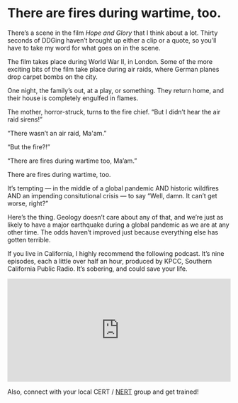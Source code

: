 # There are fires during wartime, too.

There’s a scene in the film *Hope and Glory* that I think about a lot. Thirty seconds of DDGing haven’t brought up either a clip or a quote, so you’ll have to take my word for what goes on in the scene.

The film takes place during World War II, in London. Some of the more exciting bits of the film take place during air raids, where German planes drop carpet bombs on the city.

One night, the family’s out, at a play, or something. They return home, and their house is completely engulfed in flames.

The mother, horror-struck, turns to the fire chief. “But I didn’t hear the air raid sirens!”

“There wasn’t an air raid, Ma'am.”

“But the fire?!”

“There are fires during wartime too, Ma’am.”

There are fires during wartime, too.

It’s tempting — in the middle of a global pandemic AND historic wildfires AND an impending consitutional crisis — to say “Well, damn. It can’t get worse, right?”

Here’s the thing. Geology doesn’t care about any of that, and we’re just as likely to have a major earthquake during a global pandemic as we are at any other time. The odds haven’t improved just because everything else has gotten terrible.

If you live in California, I highly recommend the following podcast. It’s nine episodes, each a little over half an hour, produced by KPCC, Southern California Public Radio. It’s sobering, and could save your life.

<iframe src="https://open.spotify.com/embed-podcast/show/3yaIsM9h6jPJn9d2FRNKVe" width="100%" height="232" frameborder="0" allowtransparency="true" allow="encrypted-media"></iframe>

Also, connect with your local CERT / [NERT](https://sf-fire.org/neighborhood-emergency-response-team-nert) group and get trained!